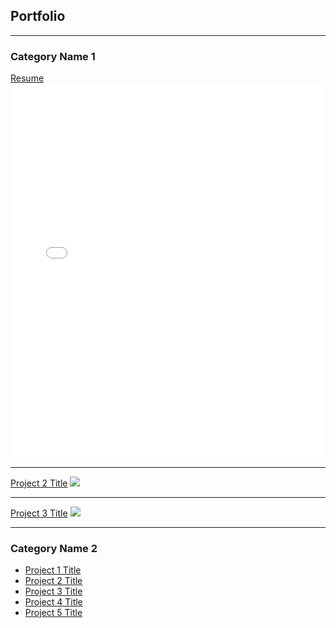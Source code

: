 ## Portfolio

---

### Category Name 1 

[Resume](/sample_page)
<embed src="pdf/Christian Howald-Resume.pdf" type="application/pdf" width="100%" height="600px" />

---
[Project 2 Title](/pdf/sample_presentation.pdf)
<img src="pdfs/dummy_thumbnail.jpg?raw=true"/>

---
[Project 3 Title](http://example.com/)
<img src="images/dummy_thumbnail.jpg?raw=true"/>

---

### Category Name 2

- [Project 1 Title](http://example.com/)
- [Project 2 Title](http://example.com/)
- [Project 3 Title](http://example.com/)
- [Project 4 Title](http://example.com/)
- [Project 5 Title](http://example.com/)

